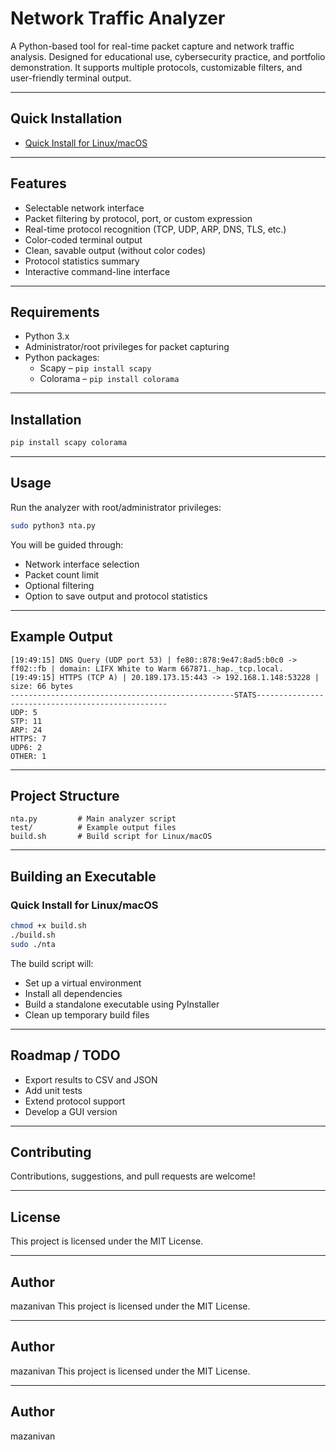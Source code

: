 # Network Traffic Analyzer

A Python-based tool for real-time packet capture and network traffic analysis. Designed for educational use, cybersecurity practice, and portfolio demonstration. It supports multiple protocols, customizable filters, and user-friendly terminal output.

---

## Quick Installation

- [Quick Install for Linux/macOS](#quick-install-for-linuxmacos)

---

## Features

- Selectable network interface
- Packet filtering by protocol, port, or custom expression
- Real-time protocol recognition (TCP, UDP, ARP, DNS, TLS, etc.)
- Color-coded terminal output
- Clean, savable output (without color codes)
- Protocol statistics summary
- Interactive command-line interface

---

## Requirements

- Python 3.x
- Administrator/root privileges for packet capturing  
- Python packages:
  - Scapy – `pip install scapy`
  - Colorama – `pip install colorama`

---

## Installation

```bash
pip install scapy colorama
```

---

## Usage

Run the analyzer with root/administrator privileges:

```bash
sudo python3 nta.py
```

You will be guided through:
- Network interface selection
- Packet count limit
- Optional filtering
- Option to save output and protocol statistics

---

## Example Output

```
[19:49:15] DNS Query (UDP port 53) | fe80::878:9e47:8ad5:b0c0 -> ff02::fb | domain: LIFX White to Warm 667871._hap._tcp.local.
[19:49:15] HTTPS (TCP A) | 20.189.173.15:443 -> 192.168.1.148:53228 | size: 66 bytes
--------------------------------------------------STATS--------------------------------------------------
UDP: 5
STP: 11
ARP: 24
HTTPS: 7
UDP6: 2
OTHER: 1
```

---

## Project Structure

```
nta.py         # Main analyzer script
test/          # Example output files
build.sh       # Build script for Linux/macOS
```

---

## Building an Executable

### Quick Install for Linux/macOS

```bash
chmod +x build.sh
./build.sh
sudo ./nta
```

The build script will:
- Set up a virtual environment
- Install all dependencies
- Build a standalone executable using PyInstaller
- Clean up temporary build files

---

## Roadmap / TODO

- Export results to CSV and JSON
- Add unit tests
- Extend protocol support
- Develop a GUI version

---

## Contributing

Contributions, suggestions, and pull requests are welcome!

---

## License

This project is licensed under the MIT License.

---

## Author

mazanivan
This project is licensed under the MIT License.

---

## Author

mazanivan
This project is licensed under the MIT License.

---

## Author

mazanivan
